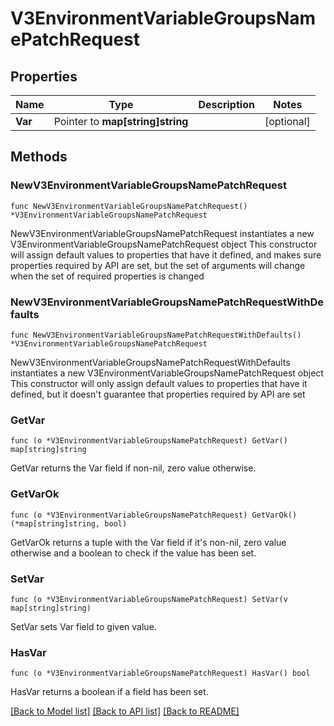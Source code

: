 # V3EnvironmentVariableGroupsNamePatchRequest

## Properties

Name | Type | Description | Notes
------------ | ------------- | ------------- | -------------
**Var** | Pointer to **map[string]string** |  | [optional] 

## Methods

### NewV3EnvironmentVariableGroupsNamePatchRequest

`func NewV3EnvironmentVariableGroupsNamePatchRequest() *V3EnvironmentVariableGroupsNamePatchRequest`

NewV3EnvironmentVariableGroupsNamePatchRequest instantiates a new V3EnvironmentVariableGroupsNamePatchRequest object
This constructor will assign default values to properties that have it defined,
and makes sure properties required by API are set, but the set of arguments
will change when the set of required properties is changed

### NewV3EnvironmentVariableGroupsNamePatchRequestWithDefaults

`func NewV3EnvironmentVariableGroupsNamePatchRequestWithDefaults() *V3EnvironmentVariableGroupsNamePatchRequest`

NewV3EnvironmentVariableGroupsNamePatchRequestWithDefaults instantiates a new V3EnvironmentVariableGroupsNamePatchRequest object
This constructor will only assign default values to properties that have it defined,
but it doesn't guarantee that properties required by API are set

### GetVar

`func (o *V3EnvironmentVariableGroupsNamePatchRequest) GetVar() map[string]string`

GetVar returns the Var field if non-nil, zero value otherwise.

### GetVarOk

`func (o *V3EnvironmentVariableGroupsNamePatchRequest) GetVarOk() (*map[string]string, bool)`

GetVarOk returns a tuple with the Var field if it's non-nil, zero value otherwise
and a boolean to check if the value has been set.

### SetVar

`func (o *V3EnvironmentVariableGroupsNamePatchRequest) SetVar(v map[string]string)`

SetVar sets Var field to given value.

### HasVar

`func (o *V3EnvironmentVariableGroupsNamePatchRequest) HasVar() bool`

HasVar returns a boolean if a field has been set.


[[Back to Model list]](../README.md#documentation-for-models) [[Back to API list]](../README.md#documentation-for-api-endpoints) [[Back to README]](../README.md)


